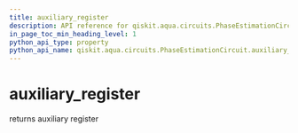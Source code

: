 ```yaml
---
title: auxiliary_register
description: API reference for qiskit.aqua.circuits.PhaseEstimationCircuit.auxiliary_register
in_page_toc_min_heading_level: 1
python_api_type: property
python_api_name: qiskit.aqua.circuits.PhaseEstimationCircuit.auxiliary_register
---
```


# auxiliary\_register

returns auxiliary register

